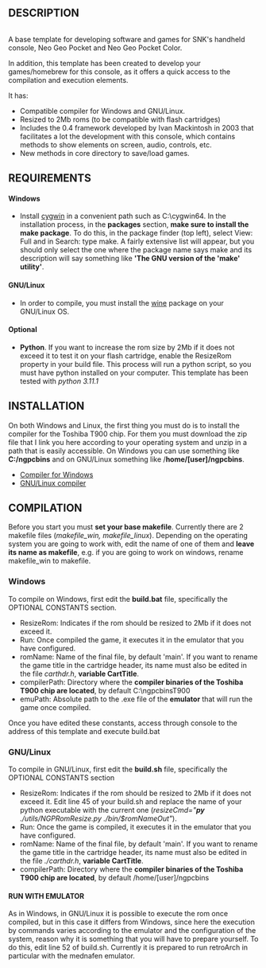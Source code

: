 ## DESCRIPTION

<span style="text-align:center;"><img title="" src="http://neogeopocket.es/wp-content/uploads/ngpc-template.png" alt="" data-align="center"></span>

A base template for developing software and games for SNK's handheld console, Neo Geo Pocket and Neo Geo Pocket Color.

In addition, this template has been created to develop your games/homebrew for this console, as it offers a quick access to the compilation and execution elements.

It has:

- Compatible compiler for Windows and GNU/Linux.
- Resized to 2Mb roms (to be compatible with flash cartridges)
- Includes the 0.4 framework developed by Ivan Mackintosh in 2003 that facilitates a lot the development with this console, which contains methods to show elements on screen, audio, controls, etc.
- New methods in core directory to save/load games.

## REQUIREMENTS

#### Windows

- Install [cygwin](https://www.cygwin.com/install.html) in a convenient path such as C:\cygwin64. In the installation process, in the **packages** section, **make sure to install the make package**. To do this, in the package finder (top left), select View: Full and in Search: type make. A fairly extensive list will appear, but you should only select the one where the package name says make and its description will say something like **'The GNU version of the 'make' utility'**.

#### GNU/Linux

- In order to compile, you must install the [wine](https://packages.ubuntu.com/search?keywords=wine) package on your GNU/Linux OS.

#### Optional

- **Python**. If you want to increase the rom size by 2Mb if it does not exceed it to test it on your flash cartridge, enable the ResizeRom property in your build file. This process will run a python script, so you must have python installed on your computer. This template has been tested with _python 3.11.1_

## INSTALLATION

On both Windows and Linux, the first thing you must do is to install the compiler for the Toshiba T900 chip. For them you must download the zip file that I link you here according to your operating system and unzip in a path that is easily accessible. On Windows you can use something like **C:/ngpcbins** and on GNU/Linux something like /**home/[user]/ngpcbins**.

- [Compiler for Windows](https://www.dropbox.com/s/iel2jd4gg50zm7b/ngpcbins.zip?dl=0)
- [GNU/Linux compiler](https://www.dropbox.com/s/ky3w4e8ltc7zb16/ngpcbins.tar.gz?dl=0)

## COMPILATION

Before you start you must **set your base makefile**. Currently there are 2 makefile files (_*makefile_win, makefile_linux*_). Depending on the operating system you are going to work with, edit the name of one of them and **leave its name as makefile**, e.g. if you are going to work on windows, rename makefile_win to makefile.

### Windows

To compile on Windows, first edit the **build.bat** file, specifically the OPTIONAL CONSTANTS section.

- ResizeRom: Indicates if the rom should be resized to 2Mb if it does not exceed it.
- Run: Once compiled the game, it executes it in the emulator that you have configured.
- romName: Name of the final file, by default 'main'. If you want to rename the game title in the cartridge header, its name must also be edited in the file _carthdr.h_, **variable CartTitle**.
- compilerPath: Directory where the **compiler binaries of the Toshiba T900 chip are located**, by default C:\ngpcbinsT900
- emuPath: Absolute path to the .exe file of the **emulator** that will run the game once compiled.

Once you have edited these constants, access through console to the address of this template and execute build.bat

### GNU/Linux

To compile in GNU/Linux, first edit the **build.sh** file, specifically the OPTIONAL CONSTANTS section

- ResizeRom: Indicates if the rom should be resized to 2Mb if it does not exceed it. Edit line 45 of your build.sh and replace the name of your python executable with the current one (_resizeCmd="**py** ./utils/NGPRomResize.py ./bin/$romNameOut"_).
- Run: Once the game is compiled, it executes it in the emulator that you have configured.
- romName: Name of the final file, by default 'main'. If you want to rename the game title in the cartridge header, its name must also be edited in the file _./carthdr.h_, **variable CartTitle**.
- compilerPath: Directory where the **compiler binaries of the Toshiba T900 chip are located**, by default /home/[user]/ngpcbins

#### RUN WITH EMULATOR

As in Windows, in GNU/Linux it is possible to execute the rom once compiled, but in this case it differs from Windows, since here the execution by commands varies according to the emulator and the configuration of the system, reason why it is something that you will have to prepare yourself. To do this, edit line 52 of build.sh. Currently it is prepared to run retroArch in particular with the mednafen emulator.
